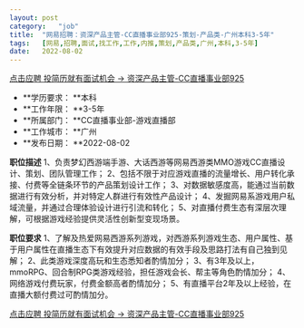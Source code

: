 ```yaml
---
layout:	post
category:	"job"
title:	"网易招聘：资深产品主管-CC直播事业部925-策划-产品类-广州本科3-5年"
tags:	[网易,招聘,面试,找工作,工作,内推,策划,产品类,广州,本科,3-5年]
date:	2022-08-02
---
```


[点击应聘 投简历就有面试机会 -> 资深产品主管-CC直播事业部925](http://mobile.bole.netease.com/bole/boleDetail?id=37762&employeeId=346f03c3cda5f04c&key=all)



- **学历要求： **本科
- **工作年限： **3-5年
- **所属部门： **CC直播事业部-游戏直播部
- **工作城市： **广州
- **发布日期： **2022-08-02



**职位描述**
1、负责梦幻西游端手游、大话西游等网易西游类MMO游戏CC直播设计、策划、团队管理工作；
2、包括不限于对应游戏直播的流量增长、用户转化承接、付费等全链条环节的产品策划设计工作；
3、对数据敏感度高，能通过当前数据进行有效分析，并对特定人群进行有效性产品设计；
4、发掘网易系游戏用户私域流量，并通过合理体验设计进行引流和转化；
5、对直播付费生态有深层次理解，可根据游戏经验提供灵活性创新型变现场景。



**职位要求**
1、了解及热爱网易西游系列游戏，对西游系列游戏生态、用户属性、基于用户属性在直播生态下有效提升对应数据的有效手段及思路打法有自己独到见解；
2、此类游戏深度高玩和生态悉知者酌情加分；
3、有3年及以上，mmoRPG、回合制RPG类游戏经验，担任游戏会长、帮主等角色酌情加分；
4、网络游戏付费玩家，付费金额高者酌情加分；
5、有直播平台2年及以上经验，在直播大额付费过可酌情加分。




[点击应聘 投简历就有面试机会 -> 资深产品主管-CC直播事业部925](http://mobile.bole.netease.com/bole/boleDetail?id=37762&employeeId=346f03c3cda5f04c&key=all)